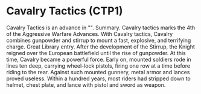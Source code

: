 # Cavalry Tactics (CTP1)

Cavalry Tactics is an advance in "".
Summary.
Cavalry tactics marks the 4th of the Aggressive Warfare Advances. With Cavalry tactics, Cavalry combines gunpowder and stirrup to mount a fast, explosive, and terrifying charge.
Great Library entry.
After the development of the Stirrup, the Knight reigned over the European battlefield until the rise of gunpowder. At this time, Cavalry became a powerful force. Early on, mounted soldiers rode in lines ten deep, carrying wheel-lock pistols, firing one row at a time before riding to the rear. Against such mounted gunnery, metal armor and lances proved useless. Within a hundred years, most riders had stripped down to helmet, chest plate, and lance with pistol and sword as weapon.